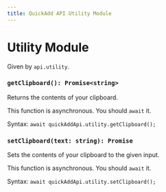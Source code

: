 ```yaml
---
title: QuickAdd API Utility Module
---
```

# Utility Module
Given by `api.utility`.

### ``getClipboard(): Promise<string>``
Returns the contents of your clipboard.

This function is asynchronous. You should ``await`` it.

Syntax: `await quickAddApi.utility.getClipboard();`

### ``setClipboard(text: string): Promise``
Sets the contents of your clipboard to the given input.

This function is asynchronous. You should ``await`` it.

Syntax: `await quickAddApi.utility.setClipboard();`
